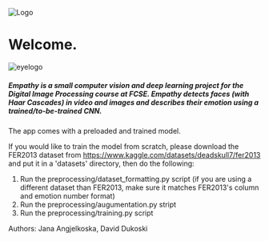 ![Logo](https://github.com/user-attachments/assets/2aab291d-73ce-45b8-9e6c-c285c151ad46)

# Welcome.

![eyelogo](https://github.com/user-attachments/assets/d7749b2e-0d8c-48d5-80f1-e21805bef3b1)

##### Empathy is a small computer vision and deep learning project for the Digital Image Processing course at FCSE. Empathy detects faces (with Haar Cascades) in video and images and describes their emotion using a trained/to-be-trained CNN.

The app comes with a preloaded and trained model.

If you would like to train the model from scratch, please download the FER2013 dataset from https://www.kaggle.com/datasets/deadskull7/fer2013 and put it in a 'datasets' directory, then do the following:
  1. Run the preprocessing/dataset_formatting.py script (if you are using a different dataset than FER2013, make sure it matches FER2013's column and emotion number format)
  2. Run the preprocessing/augumentation.py stript
  3. Run the preprocessing/training.py script 

Authors:
Jana Angjelkoska, David Dukoski
